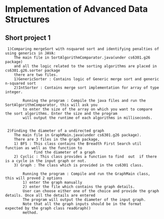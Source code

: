 # Implementation of Advanced Data Structures
## Short project 1


     1)Comparing mergeSort with nsquared sort and identifying penalties of using generics in JAVA:
        The main file in SortAlgorithmComparator.java(under cs6301.g26 package)
        and all the logic related to the sorting algorithms are placed in cs6301.g26.sorter package
        there are two files.
        1)GenericSorter : Contains logic of Generic merge sort and generic n-squared sort
        2)IntSorter : Contains merge sort implementation for array of type integer.
    
            Running the program : Compile the java files and run the SortAlgorithmComparator, this will ask you
            to enter the size of the array on which you want to compare the sort algorithms. Enter the size and the program
            will output the runtime of each algorithms in milliseconds.


     2)Finding the diameter of a undirected graph
        The main file in GraphMain.java(under cs6301.g26 package).
        There are 3 files in the graph package,
        1) BFS : This class contains the Breadth First Search util function as well as the function to
                 find the diameter of a graph
        2) Cyclic : This class provides a function to find  out  if there is a cycle in the input graph or not.
        3) Graph : The class which is provided in the cs6301 class.

            Running the program : Compile and run the GraphMain class, this will proved 2 options
            1) enter the graph manually
            2) enter the file which contains the graph details.
            User can choose either one of the choice and provide the graph details. Once all the details are entered
            The program will output the diameter of the input graph.
            Note that all the graph inputs should be in the format expected by the graph class readGraph()
            method.
